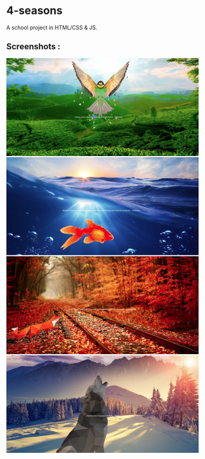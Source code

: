 # 4-seasons  

A school project in HTML/CSS & JS.  

## Screenshots :  

![Screen 1](.github/screen1.jpg)  
![Screen 2](.github/screen2.jpg)  
![Screen 3](.github/screen3.jpg)  
![Screen 4](.github/screen4.jpg)  
